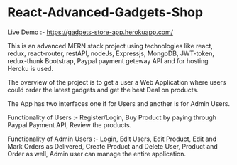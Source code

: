 # React-Advanced-Gadgets-Shop

Live Demo :- https://gadgets-store-app.herokuapp.com/

This is an advanced MERN stack project using technologies like react, redux, react-router, restAPI, nodeJs, Expressjs, MongoDB, JWT-token, redux-thunk
Bootstrap, Paypal payment geteway API and for hosting Heroku is used.

The overview of the project is to get a user a Web Application where users could order the latest gadgets and get the best Deal on products.

The App has two interfaces one if for Users and another is for Admin Users.

Functionality of Users :- Register/Login, Buy Product by paying through Paypal Payment API, Review the products.

Functionality of Admin Users :- Login, Edit Users, Edit Product, Edit and Mark Orders as Delivered,
Create Product and Delete User, Product and Order as well, Admin user can manage the entire application.
